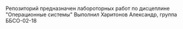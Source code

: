 Репозиторий предназначен лабороторных работ по дисцеплине "Операционные системы"
Выполнил Харитонов Александр, группа ББСО-02-18
